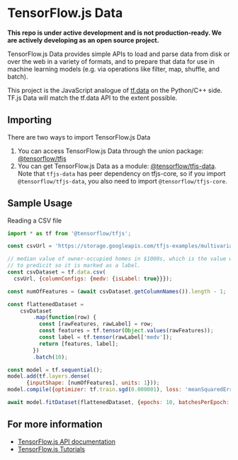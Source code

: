 # TensorFlow.js Data

**This repo is under active development and is not production-ready. We are
actively developing as an open source project.**

TensorFlow.js Data provides simple APIs to load and parse data from disk or over
the web in a variety of formats, and to prepare that data for use in machine
learning models (e.g. via operations like filter, map, shuffle, and batch).

This project is the JavaScript analogue of
[tf.data](https://www.tensorflow.org/get_started/datasets_quickstart) on the
Python/C++ side.  TF.js Data will match the tf.data API to the extent possible.

## Importing

There are two ways to import TensorFlow.js Data

1. You can access TensorFlow.js Data through the union package: [@tensorflow/tfjs](https://www.npmjs.com/package/@tensorflow/tfjs)
2. You can get TensorFlow.js Data as a module:
   [@tensorflow/tfjs-data](https://www.npmjs.com/package/@tensorflow/tfjs-data).
   Note that `tfjs-data` has peer dependency on tfjs-core, so if you import
   `@tensorflow/tfjs-data`, you also need to import
   `@tensorflow/tfjs-core`.

## Sample Usage

Reading a CSV file

```js
import * as tf from '@tensorflow/tfjs';

const csvUrl = 'https://storage.googleapis.com/tfjs-examples/multivariate-linear-regression/data/merged-train-data.csv';

// median value of owner-occupied homes in $1000s, which is the value we want
// to predicit so it is marked as a label.
const csvDataset = tf.data.csv(
  csvUrl, {columnConfigs: {medv: {isLabel: true}}});

const numOfFeatures = (await csvDataset.getColumnNames()).length - 1;

const flattenedDataset =
    csvDataset
        .map(function(row) {
          const [rawFeatures, rawLabel] = row;
          const features = tf.tensor(Object.values(rawFeatures));
          const label = tf.tensor(rawLabel['medv']);
          return [features, label];
        })
        .batch(10);

const model = tf.sequential();
model.add(tf.layers.dense(
      {inputShape: [numOfFeatures], units: 1}));
model.compile({optimizer: tf.train.sgd(0.000001), loss: 'meanSquaredError'});

await model.fitDataset(flattenedDataset, {epochs: 10, batchesPerEpoch: 100});

```

## For more information

- [TensorFlow.js API documentation](https://js.tensorflow.org/api/index.html)
- [TensorFlow.js Tutorials](https://js.tensorflow.org/tutorials/)

